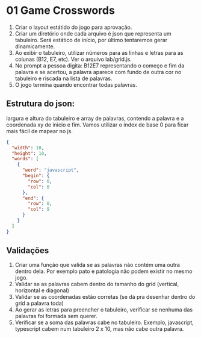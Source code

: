 # 01 Game Crosswords

1. Criar o layout estátido do jogo para aprovação.
2. Criar um diretório onde cada arquivo é json que representa um tabuleiro.
Será estático de início, por último tentaremos gerar dinamicamente.
3. Ao exibir o tabuleiro, utilizar números para as linhas e letras para as colunas (B12, E7, etc).
Ver o arquivo lab/grid.js.
4. No prompt a pessoa digita: B12E7 representando o começo e fim da palavra e se acertou, a palavra aparece com fundo de outra cor no tabuleiro e riscada na lista de palavras.
5. O jogo termina quando encontrar todas palavras.

## Estrutura do json:

largura e altura do tabuleiro e array de palavras, contendo a palavra e a coordenada xy de inicio e fim. Vamos utilizar o index de base 0 para ficar mais fácil de mapear no js.

```json
{
  "width": 10,
  "height": 10,
  "words": [
    {
      "word": "javascript",
      "begin": {
        "row": 0,
        "col": 0
      },
      "end": {
        "row": 0,
        "col": 9
      }
    }
  ]
}
```

## Validações

1. Criar uma função que valida se as palavras não contém uma outra dentro dela. Por exemplo pato e patologia não podem existir no mesmo jogo.
2. Validar se as palavras cabem dentro do tamanho do grid (vertical, horizontal e diagonal)
3. Validar se as coordenadas estão corretas (se dá pra desenhar dentro do grid a palavra toda)
4. Ao gerar as letras para preencher o tabuleiro, verificar se nenhuma das palavras foi formada sem querer.
5. Verificar se a soma das palavras cabe no tabuleiro. Exemplo, javascript, typescript cabem num tabuleiro 2 x 10, mas não cabe outra palavra.
